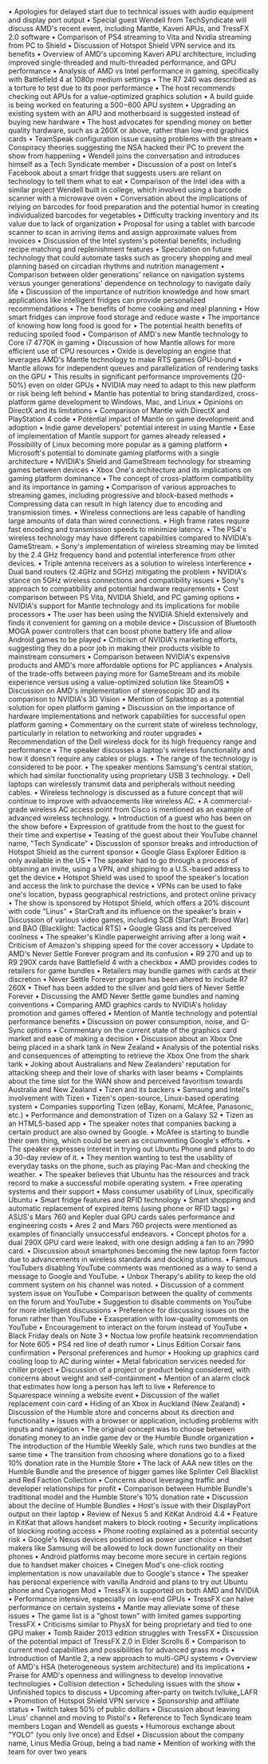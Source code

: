 • Apologies for delayed start due to technical issues with audio equipment and display port output
• Special guest Wendell from TechSyndicate will discuss AMD's recent event, including Mantle, Kaveri APUs, and TressFX 2.0 software
• Comparison of PS4 streaming to Vita and Nvidia streaming from PC to Shield
• Discussion of Hotspot Shield VPN service and its benefits
• Overview of AMD's upcoming Kaveri APU architecture, including improved single-threaded and multi-threaded performance, and GPU performance
• Analysis of AMD vs Intel performance in gaming, specifically with Battlefield 4 at 1080p medium settings
• The R7 240 was described as a torture to test due to its poor performance
• The host recommends checking out APUs for a value-optimized graphics solution
• A build guide is being worked on featuring a $500-$600 APU system
• Upgrading an existing system with an APU and motherboard is suggested instead of buying new hardware
• The host advocates for spending money on better quality hardware, such as a 260X or above, rather than low-end graphics cards
• TeamSpeak configuration issue causing problems with the stream
• Conspiracy theories suggesting the NSA hacked their PC to prevent the show from happening
• Wendell joins the conversation and introduces himself as a Tech Syndicate member
• Discussion of a post on Intel's Facebook about a smart fridge that suggests users are reliant on technology to tell them what to eat
• Comparison of the Intel idea with a similar project Wendell built in college, which involved using a barcode scanner with a microwave oven
• Conversation about the implications of relying on barcodes for food preparation and the potential humor in creating individualized barcodes for vegetables
• Difficulty tracking inventory and its value due to lack of organization
• Proposal for using a tablet with barcode scanner to scan in arriving items and assign approximate values from invoices
• Discussion of the Intel system's potential benefits, including recipe matching and replenishment features
• Speculation on future technology that could automate tasks such as grocery shopping and meal planning based on circadian rhythms and nutrition management
• Comparison between older generations' reliance on navigation systems versus younger generations' dependence on technology to navigate daily life
• Discussion of the importance of nutrition knowledge and how smart applications like intelligent fridges can provide personalized recommendations
• The benefits of home cooking and meal planning
• How smart fridges can improve food storage and reduce waste
• The importance of knowing how long food is good for
• The potential health benefits of reducing spoiled food
• Comparison of AMD's new Mantle technology to Core i7 4770K in gaming
• Discussion of how Mantle allows for more efficient use of CPU resources
• Oxide is developing an engine that leverages AMD's Mantle technology to make RTS games GPU-bound
• Mantle allows for independent queues and parallelization of rendering tasks on the GPU
• This results in significant performance improvements (20-50%) even on older GPUs
• NVIDIA may need to adapt to this new platform or risk being left behind
• Mantle has potential to bring standardized, cross-platform game development to Windows, Mac, and Linux
• Opinions on DirectX and its limitations
• Comparison of Mantle with DirectX and PlayStation 4 code
• Potential impact of Mantle on game development and adoption
• Indie game developers' potential interest in using Mantle
• Ease of implementation of Mantle support for games already released
• Possibility of Linux becoming more popular as a gaming platform
• Microsoft's potential to dominate gaming platforms with a single architecture
• NVIDIA's Shield and GameStream technology for streaming games between devices
• Xbox One's architecture and its implications on gaming platform dominance
• The concept of cross-platform compatibility and its importance in gaming
• Comparison of various approaches to streaming games, including progressive and block-based methods
• Compressing data can result in high latency due to encoding and transmission times.
• Wireless connections are less capable of handling large amounts of data than wired connections.
• High frame rates require fast encoding and transmission speeds to minimize latency.
• The PS4's wireless technology may have different capabilities compared to NVIDIA's GameStream.
• Sony's implementation of wireless streaming may be limited by the 2.4 GHz frequency band and potential interference from other devices.
• Triple antenna receivers as a solution to wireless interference
• Dual band routers (2.4GHz and 5GHz) mitigating the problem
• NVIDIA's stance on 5GHz wireless connections and compatibility issues
• Sony's approach to compatibility and potential hardware requirements
• Cost comparison between PS Vita, NVIDIA Shield, and PC gaming options
• NVIDIA's support for Mantle technology and its implications for mobile processors
• The user has been using the NVIDIA Shield extensively and finds it convenient for gaming on a mobile device
• Discussion of Bluetooth MOGA power controllers that can boost phone battery life and allow Android games to be played
• Criticism of NVIDIA's marketing efforts, suggesting they do a poor job in making their products visible to mainstream consumers
• Comparison between NVIDIA's expensive products and AMD's more affordable options for PC appliances
• Analysis of the trade-offs between paying more for GameStream and its mobile experience versus using a value-optimized solution like SteamOS
• Discussion on AMD's implementation of stereoscopic 3D and its comparison to NVIDIA's 3D Vision
• Mention of Splashtop as a potential solution for open platform gaming
• Discussion on the importance of hardware implementations and network capabilities for successful open platform gaming
• Commentary on the current state of wireless technology, particularly in relation to networking and router upgrades
• Recommendation of the Dell wireless dock for its high frequency range and performance
• The speaker discusses a laptop's wireless functionality and how it doesn't require any cables or plugs.
• The range of the technology is considered to be poor.
• The speaker mentions Samsung's central station, which had similar functionality using proprietary USB 3 technology.
• Dell laptops can wirelessly transmit data and peripherals without needing cables.
• Wireless technology is discussed as a future concept that will continue to improve with advancements like wireless AC.
• A commercial-grade wireless AC access point from Cisco is mentioned as an example of advanced wireless technology.
• Introduction of a guest who has been on the show before
• Expression of gratitude from the host to the guest for their time and expertise
• Teasing of the guest about their YouTube channel name, "Tech Syndicate"
• Discussion of sponsor breaks and introduction of Hotspot Shield as the current sponsor
• Google Glass Explorer Edition is only available in the US
• The speaker had to go through a process of obtaining an invite, using a VPN, and shipping to a U.S.-based address to get the device
• Hotspot Shield was used to spoof the speaker's location and access the link to purchase the device
• VPNs can be used to fake one's location, bypass geographical restrictions, and protect online privacy
• The show is sponsored by Hotspot Shield, which offers a 20% discount with code "Linus"
• StarCraft and its influence on the speaker's brain
• Discussion of various video games, including SCB (StarCraft: Brood War) and BAO (Blacklight: Tactical RTS)
• Google Glass and its perceived coolness
• The speaker's Kindle paperweight arriving after a long wait
• Criticism of Amazon's shipping speed for the cover accessory
• Update to AMD's Never Settle Forever program and its confusion
• R9 270 and up to R9 290X cards have Battlefield 4 with a checkbox
• AMD provides codes to retailers for game bundles
• Retailers may bundle games with cards at their discretion
• Never Settle Forever program has been altered to include R7 260X
• Thief has been added to the silver and gold tiers of Never Settle Forever
• Discussing the AMD Never Settle game bundles and naming conventions
• Comparing AMD graphics cards to NVIDIA's holiday promotion and games offered
• Mention of Mantle technology and potential performance benefits
• Discussion on power consumption, noise, and G-Sync options
• Commentary on the current state of the graphics card market and ease of making a decision
• Discussion about an Xbox One being placed in a shark tank in New Zealand
• Analysis of the potential risks and consequences of attempting to retrieve the Xbox One from the shark tank
• Joking about Australians and New Zealanders' reputation for attacking sheep and their love of sharks with laser beams
• Complaints about the time slot for the WAN show and perceived favoritism towards Australia and New Zealand
• Tizen and its backers
• Samsung and Intel's involvement with Tizen
• Tizen's open-source, Linux-based operating system
• Companies supporting Tizen (eBay, Konami, McAfee, Panasonic, etc.)
• Performance and demonstration of Tizen on a Galaxy S2
• Tizen as an HTML5-based app
• The speaker notes that companies backing a certain product are also owned by Google.
• McAfee is starting to bundle their own thing, which could be seen as circumventing Google's efforts.
• The speaker expresses interest in trying out Ubuntu Phone and plans to do a 30-day review of it.
• They mention wanting to test the usability of everyday tasks on the phone, such as playing Pac-Man and checking the weather.
• The speaker believes that Ubuntu has the resources and track record to make a successful mobile operating system.
• Free operating systems and their support
• Mass consumer usability of Linux, specifically Ubuntu
• Smart fridge features and RFID technology
• Smart shopping and automatic replacement of expired items (using phone or RFID tags)
• ASUS's Mars 760 and Kepler dual GPU cards sales performance and engineering costs
• Ares 2 and Mars 760 projects were mentioned as examples of financially unsuccessful endeavors.
• Concept photos for a dual 290X GPU card were leaked, with one design adding a fan to an 7990 card.
• Discussion about smartphones becoming the new laptop form factor due to advancements in wireless standards and docking stations.
• Famous YouTubers disabling YouTube comments was mentioned as a way to send a message to Google and YouTube.
• Unbox Therapy's ability to keep the old comment system on his channel was noted.
• Discussion of a comment system issue on YouTube
• Comparison between the quality of comments on the forum and YouTube
• Suggestion to disable comments on YouTube for more intelligent discussions
• Preference for discussing issues on the forum rather than YouTube
• Exasperation with low-quality comments on YouTube
• Encouragement to interact on the forum instead of YouTube
• Black Friday deals on Note 3
• Noctua low profile heatsink recommendation for Note 605
• PS4 red line of death rumor
• Linus Edition Corsair fans confirmation
• Personal preferences and humor
• Hooking up graphics card cooling loop to AC during winter
• Metal fabrication services needed for chiller project
• Discussion of a project or product being considered, with concerns about weight and self-containment
• Mention of an alarm clock that estimates how long a person has left to live
• Reference to Squarespace winning a website event
• Discussion of the wallet replacement coin card
• Hiding of an Xbox in Auckland (New Zealand)
• Discussion of the Humble store and concerns about its direction and functionality
• Issues with a browser or application, including problems with inputs and navigation
• The original concept was to choose between donating money to an indie game dev or the Humble Bundle organization
• The introduction of the Humble Weekly Sale, which runs two bundles at the same time
• The transition from choosing where donations go to a fixed 10% donation rate in the Humble Store
• The lack of AAA new titles on the Humble Bundle and the presence of bigger games like Splinter Cell Blacklist and Red Faction Collection
• Concerns about leveraging traffic and developer relationships for profit
• Comparison between Humble Bundle's traditional model and the Humble Store's 10% donation rate
• Discussion about the decline of Humble Bundles
• Host's issue with their DisplayPort output on their laptop
• Review of Nexus 5 and KitKat Android 4.4
• Feature in KitKat that allows handset makers to block rooting
• Security implications of blocking rooting access
• Phone rooting explained as a potential security risk
• Google's Nexus devices positioned as power user choice
• Handset makers like Samsung will be allowed to lock down functionality on their phones
• Android platforms may become more secure in certain regions due to handset maker choices
• Cinegen Mod's one-click rooting implementation is now unavailable due to Google's stance
• The speaker has personal experience with vanilla Android and plans to try out Ubuntu phone and Cyanogen Mod
• TressFX is supported on both AMD and NVIDIA
• Performance intensive, especially on low-end GPUs
• TressFX can halve performance on certain systems
• Mantle may alleviate some of these issues
• The game list is a "ghost town" with limited games supporting TressFX
• Criticisms similar to PhysX for being proprietary and tied to one GPU maker
• Tomb Raider 2013 edition struggles with TressFX
• Discussion of the potential impact of TressFX 2.0 in Elder Scrolls 6
• Comparison to current mod capabilities and possibilities for advanced grass mods
• Introduction of Mantle 2, a new approach to multi-GPU systems
• Overview of AMD's HSA (heterogeneous system architecture) and its implications
• Praise for AMD's openness and willingness to develop innovative technologies
• Collision detection
• Scheduling issues with the show
• Unfinished topics to discuss
• Upcoming after-party on twitch.tv/luke_LAFR
• Promotion of Hotspot Shield VPN service
• Sponsorship and affiliate status
• Twitch takes 50% of public dollars
• Discussion about leaving Linus' channel and moving to Pistol's
• Reference to Tech Syndicate team members Logan and Wendell as guests
• Humorous exchange about "YOLO" (you only live once) and Edsel
• Discussion about the company name, Linus Media Group, being a bad name
• Mention of working with the team for over two years